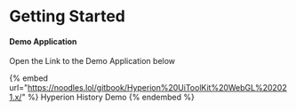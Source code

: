 # Getting Started

#### Demo Application

Open the Link to the Demo Application below

{% embed url="https://noodles.lol/gitbook/Hyperion%20UiToolKit%20WebGL%202021.x/" %}
Hyperion History Demo
{% endembed %}
